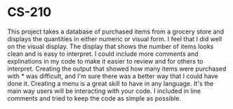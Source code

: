 # CS-210

This project takes a database of purchased items from a grocery store and displays the quantities in either numeric or visual form.
I feel that I did well on the visual display. The display that shows the number of items looks clean and is easy to interpret.
I could include more comments and explinations in my code to make it easier to review and for others to interpret. 
Creating the output that showed how many items were purchased with * was difficult, and I'm sure there was a better way that I could have done it. 
Creating a menu is a great skill to have in any language. It's the main way users will be interacting with your code. 
I included in line comments and tried to keep the code as simple as possible. 
